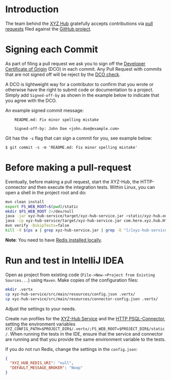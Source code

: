 # Introduction

The team behind the [XYZ Hub](https://github.com/heremaps/xyz-hub) gratefully accepts contributions via
[pull requests](https://help.github.com/articles/about-pull-requests/) filed against the
[GitHub project](https://github.com/heremaps/xyz-hub/pulls).

# Signing each Commit

As part of filing a pull request we ask you to sign off the
[Developer Certificate of Origin](https://developercertificate.org/) (DCO) in each commit.
Any Pull Request with commits that are not signed off will be reject by the
[DCO check](https://probot.github.io/apps/dco/).

A DCO is lightweight way for a contributor to confirm that you wrote or otherwise have the right
to submit code or documentation to a project. Simply add `Signed-off-by` as shown in the example below
to indicate that you agree with the DCO.

An example signed commit message:

```
    README.md: Fix minor spelling mistake

    Signed-off-by: John Doe <john.doe@example.com>
```

Git has the `-s` flag that can sign a commit for you, see example below:

`$ git commit -s -m 'README.md: Fix minor spelling mistake'`

# Before making a pull-request

Eventually, before making a pull request, start the XYZ-Hub, the HTTP-connector and then execute the 
integration tests. Within Linux, you can open a shell in the project root and do:

```bash
mvn clean install
export FS_WEB_ROOT=$(pwd)/static
mkdir $FS_WEB_ROOT 2>/dev/null
java -jar xyz-hub-service/target/xyz-hub-service.jar >static/xyz-hub.out.txt 2>&1 &
java -cp xyz-hub-service/target/xyz-hub-service.jar com.here.xyz.hub.HttpConnector >static/xyz-http-connector.out.txt 2>&1 &
mvn verify -DskipTests=false
kill -9 $(ps a | grep xyz-hub-service.jar | grep -E "[/]xyz-hub-service.jar" | grep -Eo "[0-9]+ pts" | grep -Eo "[0-9]+" | xargs) 2>/dev/null
```

**Note**: You need to have [Redis installed locally](https://redis.io/docs/getting-started/).

# Run and test in IntelliJ IDEA

Open as project from existing code (`File->New->Project from Existing Sources...`) using `Maven`. Make copies of the configuration files:

```bash
mkdir .vertx
cp xyz-hub-service/src/main/resources/config.json .vertx/
cp xyz-hub-service/src/main/resources/connector-config.json .vertx/ 
```

Adjust the settings to your needs.

Create run profiles for the [XYZ-Hub Service](xyz-hub-service/src/main/java/com/here/xyz/hub/Core.java) and the [HTTP PSQL-Connector](xyz-hub-service/src/main/java/com/here/xyz/hub/HttpConnector.java), setting the environment variables `XYZ_CONFIG_PATH=$PROJECT_DIR$/.vertx/;FS_WEB_ROOT=$PROJECT_DIR$/static/`. When running the tests in the IDE, ensure that the service and connector are running and that you provide the same environment variable to the tests.

If you do not run Redis, change the settings in the `config.json`:

```json
{
  "XYZ_HUB_REDIS_URI": "null",
  "DEFAULT_MESSAGE_BROKER": "Noop"
}
```
